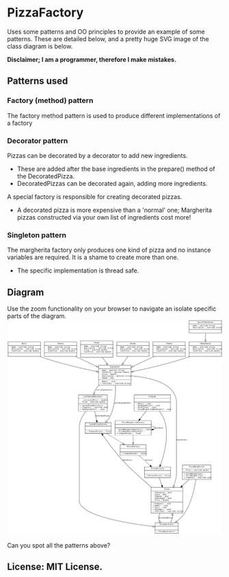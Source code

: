 # PizzaFactory
Uses some patterns and OO principles to provide an example of some patterns.
These are detailed below, and a pretty huge SVG image of the class diagram is below.

**Disclaimer; I am a programmer, therefore I make mistakes.**

## Patterns used

### Factory (method) pattern
The factory method pattern is used to produce different implementations of a factory

### Decorator pattern
Pizzas can be decorated by a decorator to add new ingredients.
* These are added after the base ingredients in the prepare() method of the DecoratedPizza.
* DecoratedPizzas can be decorated again, adding more ingredients.

A special factory is responsible for creating decorated pizzas.
* A decorated pizza is more expensive than a 'normal' one; Margherita pizzas constructed via your own list of ingredients cost more!

### Singleton pattern
The margherita factory only produces one kind of pizza and no instance variables are required.
It is a shame to create more than one.
* The specific implementation is thread safe.


## Diagram

Use the zoom functionality on your browser to navigate an isolate specific parts of the diagram.
![Class Diagram](https://raw.githubusercontent.com/Joeppie/PizzaFactory/master/PizzaFactory.svg?sanitize=true)

Can you spot all the patterns above?

## License: MIT License.
